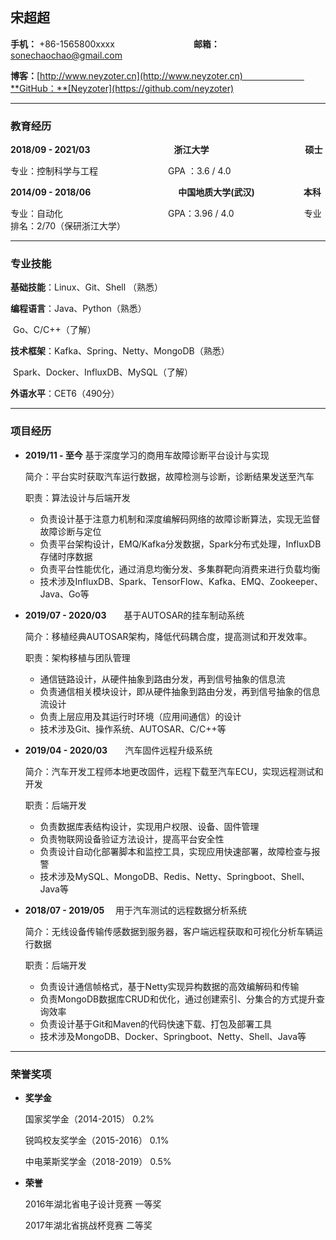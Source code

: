 ## 宋超超

**手机：** +86-1565800xxxx　　　　　　　　　**邮箱：** sonechaochao@gmail.com  

**博客：**[http://www.neyzoter.cn](http://www.neyzoter.cn)　　　　　　　**GitHub：**[Neyzoter](https://github.com/neyzoter)     

-----------------------

### 教育经历

**2018/09 - 2021/03**　　　　　　　　 　  **浙江大学**　　　　　　　　　　　**硕士**    

专业：控制科学与工程　　　　　　　　GPA ：3.6 / 4.0  

**2014/09 - 2018/06**　　　　　　　　　　**中国地质大学(武汉)**　　　    　　 **本科**    

专业：自动化　　　　　　　　　　　　GPA：3.96 / 4.0　　　　　　　　专业排名：2/70（保研浙江大学）  

****

### 专业技能

**基础技能**：Linux、Git、Shell （熟悉）

**编程语言**：Java、Python（熟悉）

​                  Go、C/C++（了解）

**技术框架**：Kafka、Spring、Netty、MongoDB（熟悉）

​                  Spark、Docker、InfluxDB、MySQL（了解）

**外语水平**：CET6（490分）

------------------------

### 项目经历

* **2019/11 - 至今**              基于深度学习的商用车故障诊断平台设计与实现

  简介：平台实时获取汽车运行数据，故障检测与诊断，诊断结果发送至汽车

  职责：算法设计与后端开发

  * 负责设计基于注意力机制和深度编解码网络的故障诊断算法，实现无监督故障诊断与定位
  * 负责平台架构设计，EMQ/Kafka分发数据，Spark分布式处理，InfluxDB存储时序数据
  * 负责平台性能优化，通过消息均衡分发、多集群靶向消费来进行负载均衡
  * 技术涉及InfluxDB、Spark、TensorFlow、Kafka、EMQ、Zookeeper、Java、Go等

* **2019/07 - 2020/03**　　基于AUTOSAR的挂车制动系统

  简介：移植经典AUTOSAR架构，降低代码耦合度，提高测试和开发效率。

  职责：架构移植与团队管理

  * 通信链路设计，从硬件抽象到路由分发，再到信号抽象的信息流
  * 负责通信相关模块设计，即从硬件抽象到路由分发，再到信号抽象的信息流设计
  * 负责上层应用及其运行时环境（应用间通信）的设计
  * 技术涉及Git、操作系统、AUTOSAR、C/C++等

* **2019/04 - 2020/03**　　汽车固件远程升级系统

  简介：汽车开发工程师本地更改固件，远程下载至汽车ECU，实现远程测试和开发

  职责：后端开发

  * 负责数据库表结构设计，实现用户权限、设备、固件管理
  * 负责物联网设备验证方法设计，提高平台安全性
  * 负责设计自动化部署脚本和监控工具，实现应用快速部署，故障检查与报警
  * 技术涉及MySQL、MongoDB、Redis、Netty、Springboot、Shell、Java等

* **2018/07 - 2019/05**　     用于汽车测试的远程数据分析系统

  简介：无线设备传输传感数据到服务器，客户端远程获取和可视化分析车辆运行数据

  职责：后端开发

  * 负责设计通信帧格式，基于Netty实现异构数据的高效编解码和传输
  * 负责MongoDB数据库CRUD和优化，通过创建索引、分集合的方式提升查询效率
  * 负责设计基于Git和Maven的代码快速下载、打包及部署工具
  * 技术涉及MongoDB、Docker、Springboot、Netty、Shell、Java等 

---------------------

### 荣誉奖项

* **奖学金**

  国家奖学金（2014-2015）                                        0.2%

  锐鸣校友奖学金（2015-2016）                                 0.1%

  中电莱斯奖学金（2018-2019）                                 0.5%

* **荣誉**

  2016年湖北省电子设计竞赛                                       一等奖

  2017年湖北省挑战杯竞赛                                           二等奖
